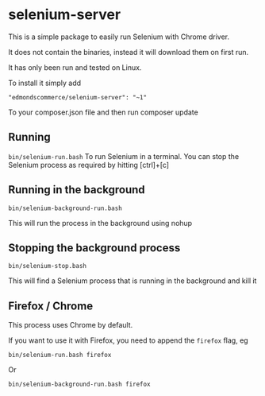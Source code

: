 # selenium-server

This is a simple package to easily run Selenium with Chrome driver.

It does not contain the binaries, instead it will download them on first run.

It has only been run and tested on Linux.

To install it simply add 

`"edmondscommerce/selenium-server": "~1"`

To your composer.json file and then run composer update


## Running

`bin/selenium-run.bash` To run Selenium in a terminal. You can stop the Selenium process as required by hitting [ctrl]+[c]

## Running in the background

`bin/selenium-background-run.bash`

This will run the process in the background using nohup

## Stopping the background process

`bin/selenium-stop.bash`

This will find a Selenium process that is running in the background and kill it


## Firefox / Chrome

This process uses Chrome by default.

If you want to use it with Firefox, you need to append the `firefox` flag, eg

`bin/selenium-run.bash firefox`

Or

`bin/selenium-background-run.bash firefox`